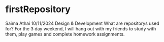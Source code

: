 # firstRepository 
Saima Athai
10/11/2024
Design & Development
What are repositorys used for? 
For the 3 day weekend, I will hang out with my friends to study with them, play games and complete homework assignments. 
